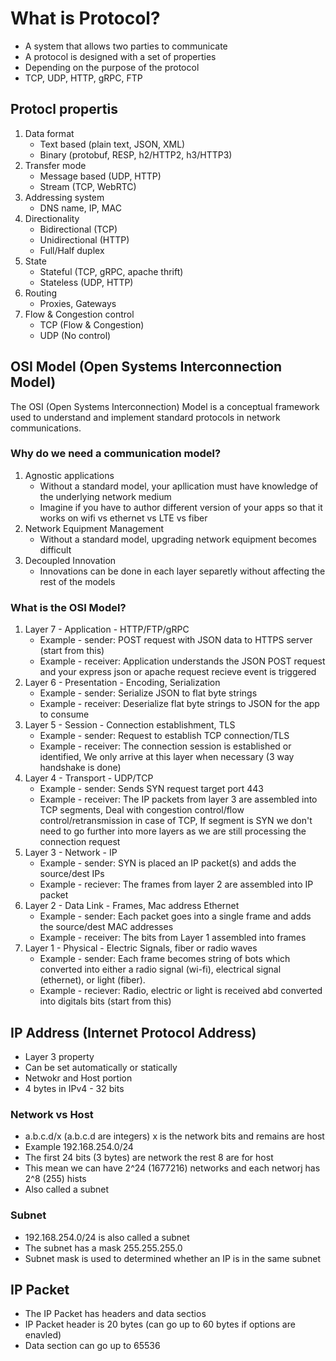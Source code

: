 # What is Protocol?
- A system that allows two parties to communicate
- A protocol is designed with a set of properties
- Depending on the purpose of the protocol
- TCP, UDP, HTTP, gRPC, FTP

## Protocl propertis
1. Data format
    - Text based (plain text, JSON, XML)
    - Binary (protobuf, RESP, h2/HTTP2, h3/HTTP3)
2. Transfer mode
    - Message based (UDP, HTTP)
    - Stream (TCP, WebRTC)
3. Addressing system
    - DNS name, IP, MAC
4. Directionality
    - Bidirectional (TCP)
    - Unidirectional (HTTP)
    - Full/Half duplex
5. State
    - Stateful (TCP, gRPC, apache thrift)
    - Stateless (UDP, HTTP)
6. Routing
    - Proxies, Gateways
7. Flow & Congestion control
    - TCP (Flow & Congestion)
    - UDP (No control)

## OSI Model (Open Systems Interconnection Model)
The OSI (Open Systems Interconnection) Model is a conceptual framework used to understand and implement standard protocols in network communications.

### Why do we need a communication model?
1. Agnostic applications
    - Without a standard model, your apllication must have knowledge of the underlying network medium
    - Imagine if you have to author different version of your apps so that it works on wifi vs ethernet vs LTE vs fiber
2. Network Equipment Management
    - Without a standard model, upgrading network equipment becomes difficult
3. Decoupled Innovation
    - Innovations can be done in each layer separetly without affecting the rest of the models

### What is the OSI Model?
1. Layer 7 - Application - HTTP/FTP/gRPC
    - Example - sender: POST request with JSON data to HTTPS server (start from this)
    - Example - receiver: Application understands the JSON POST request and your express json or apache request recieve event is triggered
2. Layer 6 - Presentation - Encoding, Serialization
    - Example - sender: Serialize JSON to flat byte strings
    - Example - receiver: Deserialize flat byte strings to JSON for the app to consume
3. Layer 5 - Session - Connection establishment, TLS
    - Example - sender: Request to establish TCP connection/TLS
    - Example - receiver: The connection session is established or identified, We only arrive at this layer when necessary (3 way handshake is done)
4. Layer 4 - Transport - UDP/TCP
    - Example - sender: Sends SYN request target port 443 
    - Example - receiver: The IP packets from layer 3 are assembled into TCP segments, Deal with congestion control/flow control/retransmission in case of TCP, If segment is SYN  we don't need to go further into more layers as we are still processing the connection request
5. Layer 3 - Network - IP
    - Example - sender: SYN is placed an IP packet(s) and adds the source/dest IPs
    - Example - reciever: The frames from layer 2 are assembled into IP packet
6. Layer 2 - Data Link - Frames, Mac address Ethernet
    - Example - sender: Each packet goes into a single frame and adds the source/dest MAC addresses
    - Example - receiver: The bits from Layer 1 assembled into frames
7. Layer 1 - Physical - Electric Signals, fiber or radio waves
    - Example - sender: Each frame becomes string of bots which converted into either a radio signal (wi-fi), electrical signal (ethernet), or light (fiber).
    - Example - reciever: Radio, electric or light is received abd converted into digitals bits (start from this)

## IP Address (Internet Protocol Address)
- Layer 3 property
- Can be set automatically or statically 
- Netwokr and Host portion
- 4 bytes in IPv4 - 32 bits

### Network vs Host
- a.b.c.d/x (a.b.c.d are integers) x is the network bits and remains are host
- Example 192.168.254.0/24
- The first 24 bits (3 bytes) are network the rest 8 are for host
- This mean we can have 2^24 (1677216) networks and each networj has 2^8 (255) hists
- Also called a subnet

### Subnet
- 192.168.254.0/24 is also called a subnet
- The subnet has a mask 255.255.255.0
- Subnet mask is used to determined whether an IP is in the same subnet

## IP Packet
- The IP Packet has headers and data sectios
- IP Packet header is 20 bytes (can go up to 60 bytes if options are enavled)
- Data section can go up to 65536

